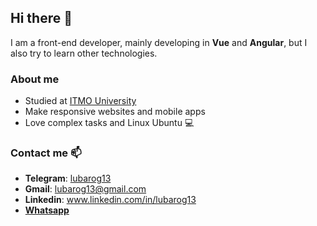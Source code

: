 ## Hi there 👋
 
I am a front-end developer, mainly developing in __Vue__ and __Angular__, but I also try to learn other technologies.

### About me
- Studied at [ITMO University](https://en.itmo.ru/)
- Make responsive websites and mobile apps
- Love complex tasks and Linux Ubuntu 💻

### Contact me 📫
  - __Telegram__: [lubarog13](https://telegram.me/lubarog13)
  - __Gmail__: [lubarog13@gmail.com](mailto:lubarog13@gmail.com) 
  - __Linkedin__: www.linkedin.com/in/lubarog13
  - __[Whatsapp](https://api.whatsapp.com/send?phone=79817668148)__
